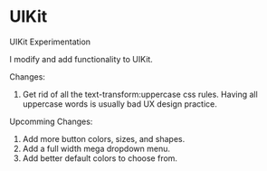 # UIKit
UIKit Experimentation

I modify and add functionality to UIKit.

Changes:
1. Get rid of all the text-transform:uppercase css rules. Having all uppercase words is usually bad UX design practice.


Upcomming Changes:
1. Add more button colors, sizes, and shapes.
2. Add a full width mega dropdown menu.
3. Add better default colors to choose from.